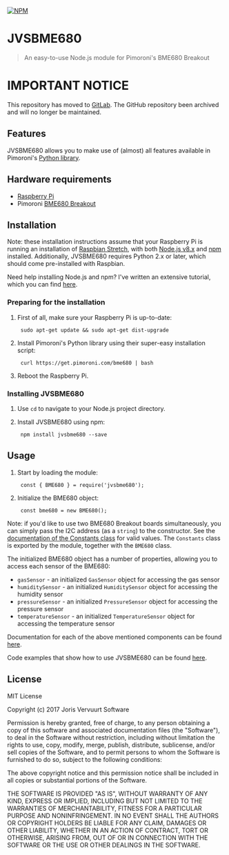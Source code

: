 [![NPM](https://nodei.co/npm/jvsbme680.png)](https://nodei.co/npm/jvsbme680/)

# JVSBME680
> An easy-to-use Node.js module for Pimoroni's BME680 Breakout

# IMPORTANT NOTICE
This repository has moved to [GitLab](https://gitlab.joris-vervuurt.com/node/pimoroni/jvsbme680).
The GitHub repository been archived and will no longer be maintained.

## Features
JVSBME680 allows you to make use of (almost) all features available in Pimoroni's [Python library](https://github.com/pimoroni/bme680).

## Hardware requirements

* [Raspberry Pi](https://www.raspberrypi.org/)
* Pimoroni [BME680 Breakout](https://shop.pimoroni.com/products/bme680)

## Installation
Note: these installation instructions assume that your Raspberry Pi is running an installation of [Raspbian Stretch](https://www.raspberrypi.org/downloads/raspbian/), with both [Node.js v8.x](https://nodejs.org/) and [npm](https://www.npmjs.com/) installed. Additionally, JVSBME680 requires Python 2.x or later, which should come pre-installed with Raspbian.

Need help installing Node.js and npm? I've written an extensive tutorial, which you can find [here](https://github.com/jorisvervuurt/Tutorials/blob/master/Raspberry%20Pi/Installing%20and%20updating%20Node.js%20and%20npm.md).

### Preparing for the installation
1. First of all, make sure your Raspberry Pi is up-to-date:

        sudo apt-get update && sudo apt-get dist-upgrade

2. Install Pimoroni's Python library using their super-easy installation script:

        curl https://get.pimoroni.com/bme680 | bash

3. Reboot the Raspberry Pi.

### Installing JVSBME680
1. Use `cd` to navigate to your Node.js project directory.

2. Install JVSBME680 using npm:

        npm install jvsbme680 --save

## Usage
1. Start by loading the module:

        const { BME680 } = require('jvsbme680');

2. Initialize the BME680 object:

        const bme680 = new BME680();

Note: if you'd like to use two BME680 Breakout boards simultaneously, you can simply pass the I2C address (as a `string`) to the constructor. See the [documentation of the Constants class](https://github.com/jorisvervuurt/JVSBME680/tree/master/documentation/Constants.md) for valid values. The `Constants` class is exported by the module, together with the `BME680` class.

The initialized BME680 object has a number of properties, allowing you to access each sensor of the BME680:

* `gasSensor` - an initialized `GasSensor` object for accessing the gas sensor
* `humiditySensor` - an initialized `HumiditySensor` object for accessing the humidity sensor
* `pressureSensor` - an initialized `PressureSensor` object for accessing the pressure sensor
* `temperatureSensor` - an initialized `TemperatureSensor` object for accessing the temperature sensor

Documentation for each of the above mentioned components can be found [here](https://github.com/jorisvervuurt/JVSBME680/tree/master/documentation).

Code examples that show how to use JVSBME680 can be found [here](https://github.com/jorisvervuurt/JVSBME680/tree/master/examples).

## License
MIT License

Copyright (c) 2017 Joris Vervuurt Software

Permission is hereby granted, free of charge, to any person obtaining a copy
of this software and associated documentation files (the "Software"), to deal
in the Software without restriction, including without limitation the rights
to use, copy, modify, merge, publish, distribute, sublicense, and/or sell
copies of the Software, and to permit persons to whom the Software is
furnished to do so, subject to the following conditions:

The above copyright notice and this permission notice shall be included in all
copies or substantial portions of the Software.

THE SOFTWARE IS PROVIDED "AS IS", WITHOUT WARRANTY OF ANY KIND, EXPRESS OR
IMPLIED, INCLUDING BUT NOT LIMITED TO THE WARRANTIES OF MERCHANTABILITY,
FITNESS FOR A PARTICULAR PURPOSE AND NONINFRINGEMENT. IN NO EVENT SHALL THE
AUTHORS OR COPYRIGHT HOLDERS BE LIABLE FOR ANY CLAIM, DAMAGES OR OTHER
LIABILITY, WHETHER IN AN ACTION OF CONTRACT, TORT OR OTHERWISE, ARISING FROM,
OUT OF OR IN CONNECTION WITH THE SOFTWARE OR THE USE OR OTHER DEALINGS IN THE
SOFTWARE.
